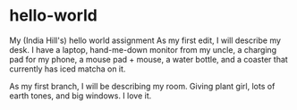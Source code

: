 # hello-world
My (India Hill's) hello world assignment
As my first edit, I will describe my desk. I have a laptop, hand-me-down monitor from my uncle, a charging pad for my phone, a mouse pad + mouse, a water bottle, and a coaster that currently has iced matcha on it.

As my first branch, I will be describing my room. Giving plant girl, lots of earth tones, and big windows. I love it.
